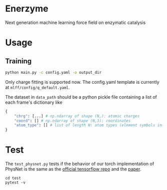 # Enerzyme
Next generation machine learning force field on enzymatic catalysis

# Usage
## Training
```bash
python main.py -c config.yaml -o output_dir
```
Only charge fitting is supported now. The config.yaml template is currently at `mlff/config/q_default.yaml`.

The dataset in `data_path` should be a python pickle file containing a list of each frame's dictionary like
```python
{
    "chrg": [...] # np.ndarray of shape (N,): atomic charges
    "coord": [] # np.ndarray of shape (N,3): coordinates
    "atom_type": [] # list of length N: atom types (element symbols in upper case)
}
```

# Test
The `test_physnet.py` tests if the behavior of our torch implementation of PhysNet is the same as the [official tensorflow repo](https://github.com/MMunibas/PhysNet?tab=readme-ov-file) and the [paper](https://pubs.acs.org/doi/full/10.1021/acs.jctc.9b00181). 
```
cd test
pytest -v
```